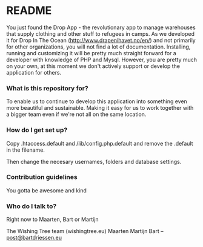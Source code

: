 # README #

You just found the Drop App - the revolutionary app to manage warehouses that supply clothing and other stuff to refugees in camps. As we developed it for Drop In The Ocean (http://www.drapenihavet.no/en/) and not primarily for other organizations, you will not find a lot of documentation. Installing, running and customizing it will be pretty much straight forward for a developer with knowledge of PHP and Mysql. However, you are pretty much on your own, at this moment we don't actively support or develop the application for others. 

### What is this repository for? ###

To enable us to continue to develop this application into something even more beautiful and sustainable. Making it easy for us to work together with a bigger team even if we're not all on the same location.

### How do I get set up? ###

Copy .htaccess.default and /lib/config.php.default and remove the .default in the filename.

Then change the necesary usernames, folders and database settings.

### Contribution guidelines ###

You gotta be awesome and kind

### Who do I talk to? ###

Right now to Maarten, Bart or Martijn

The Wishing Tree team (wishingtree.eu)
Maarten
Martijn
Bart – post@bartdriessen.eu